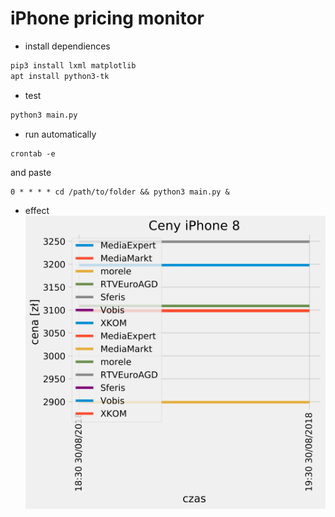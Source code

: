 # iPhone pricing monitor

* install dependiences
```bash
pip3 install lxml matplotlib
apt install python3-tk
```

* test
```bash
python3 main.py
```

* run automatically
```cron
crontab -e
```
and paste
```cron
0 * * * * cd /path/to/folder && python3 main.py &
```

* effect
![plot image](server/plot.png "plot image")